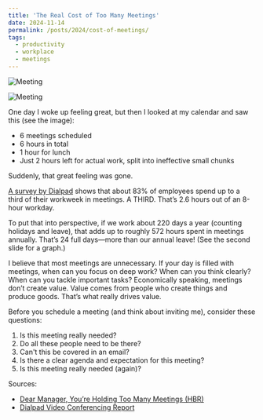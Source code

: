 ```yaml
---
title: 'The Real Cost of Too Many Meetings'
date: 2024-11-14
permalink: /posts/2024/cost-of-meetings/
tags:
  - productivity
  - workplace
  - meetings
---
```


<img src="{{ '/images/blog_posts/meeting_1.png' | relative_url }}" alt="Meeting" style="max-width: 600px; height: auto; display: block; margin: 1em 0;" />

<img src="{{ '/images/blog_posts/meeting_2.png' | relative_url }}" alt="Meeting" style="max-width: 600px; height: auto; display: block; margin: 1em 0;" />

One day I woke up feeling great, but then I looked at my calendar and saw this (see the image):  
- 6 meetings scheduled  
- 6 hours in total  
- 1 hour for lunch  
- Just 2 hours left for actual work, split into ineffective small chunks  

Suddenly, that great feeling was gone.

[A survey by Dialpad](https://www.dialpad.com/blog/video-conferencing-report?__cf_chl_tk=yXG2bjt2gT8xt1G9IiTKrGZFtlKlOHhxae5EzId.1Lo-1754194451-1.0.1.1-r.a6fuu1wmFkjZXobeCpT.QvdQYbDie.ZM0zwmjWwQ0) shows that about 83% of employees spend up to a third of their workweek in meetings. A THIRD. That’s 2.6 hours out of an 8-hour workday.

To put that into perspective, if we work about 220 days a year (counting holidays and leave), that adds up to roughly 572 hours spent in meetings annually. That’s 24 full days—more than our annual leave! (See the second slide for a graph.)

I believe that most meetings are unnecessary. If your day is filled with meetings, when can you focus on deep work? When can you think clearly? When can you tackle important tasks? Economically speaking, meetings don’t create value. Value comes from people who create things and produce goods. That’s what really drives value.

Before you schedule a meeting (and think about inviting me), consider these questions:

1. Is this meeting really needed?  
2. Do all these people need to be there?  
3. Can't this be covered in an email?  
4. Is there a clear agenda and expectation for this meeting?  
5. Is this meeting really needed (again)?

Sources:  
- [Dear Manager, You’re Holding Too Many Meetings (HBR)](https://hbr.org/2022/03/dear-manager-youre-holding-too-many-meetings)  
- [Dialpad Video Conferencing Report](https://www.dialpad.com/blog/video-conferencing-report?__cf_chl_tk=yXG2bjt2gT8xt1G9IiTKrGZFtlKlOHhxae5EzId.1Lo-1754194451-1.0.1.1-r.a6fuu1wmFkjZXobeCpT.QvdQYbDie.ZM0zwmjWwQ0)
